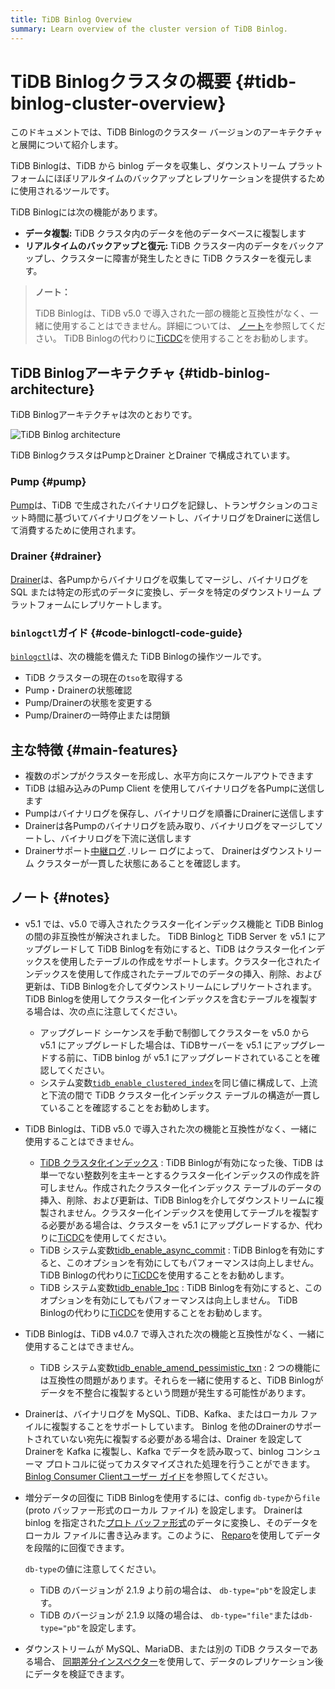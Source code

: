 ```yaml
---
title: TiDB Binlog Overview
summary: Learn overview of the cluster version of TiDB Binlog.
---
```


# TiDB Binlogクラスタの概要 {#tidb-binlog-cluster-overview}

このドキュメントでは、TiDB Binlogのクラスター バージョンのアーキテクチャと展開について紹介します。

TiDB Binlogは、TiDB から binlog データを収集し、ダウンストリーム プラットフォームにほぼリアルタイムのバックアップとレプリケーションを提供するために使用されるツールです。

TiDB Binlogには次の機能があります。

-   **データ複製:** TiDB クラスタ内のデータを他のデータベースに複製します
-   **リアルタイムのバックアップと復元:** TiDB クラスター内のデータをバックアップし、クラスターに障害が発生したときに TiDB クラスターを復元します。

> **ノート：**
>
> TiDB Binlogは、TiDB v5.0 で導入された一部の機能と互換性がなく、一緒に使用することはできません。詳細については、 [ノート](#notes)を参照してください。 TiDB Binlogの代わりに[TiCDC](/ticdc/ticdc-overview.md)を使用することをお勧めします。

## TiDB Binlogアーキテクチャ {#tidb-binlog-architecture}

TiDB Binlogアーキテクチャは次のとおりです。

![TiDB Binlog architecture](https://docs-download.pingcap.com/media/images/docs/tidb-binlog-cluster-architecture.png)

TiDB BinlogクラスタはPumpとDrainer とDrainer で構成されています。

### Pump {#pump}

[Pump](https://github.com/pingcap/tidb-binlog/blob/master/pump)は、TiDB で生成されたバイナリログを記録し、トランザクションのコミット時間に基づいてバイナリログをソートし、バイナリログをDrainerに送信して消費するために使用されます。

### Drainer {#drainer}

[Drainer](https://github.com/pingcap/tidb-binlog/tree/master/drainer)は、各Pumpからバイナリログを収集してマージし、バイナリログを SQL または特定の形式のデータに変換し、データを特定のダウンストリーム プラットフォームにレプリケートします。

### <code>binlogctl</code>ガイド {#code-binlogctl-code-guide}

[`binlogctl`](https://github.com/pingcap/tidb-binlog/tree/master/binlogctl)は、次の機能を備えた TiDB Binlogの操作ツールです。

-   TiDB クラスターの現在の`tso`を取得する
-   Pump・Drainerの状態確認
-   Pump/Drainerの状態を変更する
-   Pump/Drainerの一時停止または閉鎖

## 主な特徴 {#main-features}

-   複数のポンプがクラスターを形成し、水平方向にスケールアウトできます
-   TiDB は組み込みのPump Client を使用してバイナリログを各Pumpに送信します
-   Pumpはバイナリログを保存し、バイナリログを順番にDrainerに送信します
-   Drainerは各Pumpのバイナリログを読み取り、バイナリログをマージしてソートし、バイナリログを下流に送信します
-   Drainerサポート[中継ログ](/tidb-binlog/tidb-binlog-relay-log.md) .リレー ログによって、 Drainerはダウンストリーム クラスターが一貫した状態にあることを確認します。

## ノート {#notes}

-   v5.1 では、v5.0 で導入されたクラスター化インデックス機能と TiDB Binlogの間の非互換性が解決されました。 TiDB Binlogと TiDB Server を v5.1 にアップグレードして TiDB Binlogを有効にすると、TiDB はクラスター化インデックスを使用したテーブルの作成をサポートします。クラスター化されたインデックスを使用して作成されたテーブルでのデータの挿入、削除、および更新は、TiDB Binlogを介してダウンストリームにレプリケートされます。 TiDB Binlogを使用してクラスター化インデックスを含むテーブルを複製する場合は、次の点に注意してください。

    -   アップグレード シーケンスを手動で制御してクラスターを v5.0 から v5.1 にアップグレードした場合は、TiDBサーバーを v5.1 にアップグレードする前に、TiDB binlog が v5.1 にアップグレードされていることを確認してください。
    -   システム変数[`tidb_enable_clustered_index`](/system-variables.md#tidb_enable_clustered_index-new-in-v50)を同じ値に構成して、上流と下流の間で TiDB クラスター化インデックス テーブルの構造が一貫していることを確認することをお勧めします。

-   TiDB Binlogは、TiDB v5.0 で導入された次の機能と互換性がなく、一緒に使用することはできません。

    -   [TiDB クラスタ化インデックス](/clustered-indexes.md#limitations) : TiDB Binlogが有効になった後、TiDB は単一でない整数列を主キーとするクラスター化インデックスの作成を許可しません。作成されたクラスター化インデックス テーブルのデータの挿入、削除、および更新は、TiDB Binlogを介してダウンストリームに複製されません。クラスター化インデックスを使用してテーブルを複製する必要がある場合は、クラスターを v5.1 にアップグレードするか、代わりに[TiCDC](/ticdc/ticdc-overview.md)を使用してください。
    -   TiDB システム変数[tidb_enable_async_commit](/system-variables.md#tidb_enable_async_commit-new-in-v50) : TiDB Binlogを有効にすると、このオプションを有効にしてもパフォーマンスは向上しません。 TiDB Binlogの代わりに[TiCDC](/ticdc/ticdc-overview.md)を使用することをお勧めします。
    -   TiDB システム変数[tidb_enable_1pc](/system-variables.md#tidb_enable_1pc-new-in-v50) : TiDB Binlogを有効にすると、このオプションを有効にしてもパフォーマンスは向上しません。 TiDB Binlogの代わりに[TiCDC](/ticdc/ticdc-overview.md)を使用することをお勧めします。

-   TiDB Binlogは、TiDB v4.0.7 で導入された次の機能と互換性がなく、一緒に使用することはできません。

    -   TiDB システム変数[tidb_enable_amend_pessimistic_txn](/system-variables.md#tidb_enable_amend_pessimistic_txn-new-in-v407) : 2 つの機能には互換性の問題があります。それらを一緒に使用すると、TiDB Binlogがデータを不整合に複製するという問題が発生する可能性があります。

-   Drainerは、バイナリログを MySQL、TiDB、Kafka、またはローカル ファイルに複製することをサポートしています。 Binlog を他のDrainerのサポートされていない宛先に複製する必要がある場合は、Drainer を設定してDrainerを Kafka に複製し、Kafka でデータを読み取って、binlog コンシューマ プロトコルに従ってカスタマイズされた処理を行うことができます。 [Binlog Consumer Clientユーザー ガイド](/tidb-binlog/binlog-consumer-client.md)を参照してください。

-   増分データの回復に TiDB Binlogを使用するには、config `db-type`から`file` (proto バッファー形式のローカル ファイル) を設定します。 Drainerは binlog を指定された[プロト バッファ形式](https://github.com/pingcap/tidb-binlog/blob/master/proto/pb_binlog.proto)のデータに変換し、そのデータをローカル ファイルに書き込みます。このように、 [Reparo](/tidb-binlog/tidb-binlog-reparo.md)を使用してデータを段階的に回復できます。

    `db-type`の値に注意してください。

    -   TiDB のバージョンが 2.1.9 より前の場合は、 `db-type="pb"`を設定します。
    -   TiDB のバージョンが 2.1.9 以降の場合は、 `db-type="file"`または`db-type="pb"`を設定します。

-   ダウンストリームが MySQL、MariaDB、または別の TiDB クラスターである場合、 [同期差分インスペクター](/sync-diff-inspector/sync-diff-inspector-overview.md)を使用して、データのレプリケーション後にデータを検証できます。
